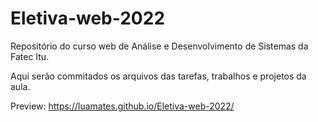 # Eletiva-web-2022
Repositório do curso web de Análise e Desenvolvimento de Sistemas da Fatec Itu.

Aqui serão commitados os arquivos das tarefas, trabalhos e projetos da aula.

Preview:
https://luamates.github.io/Eletiva-web-2022/

